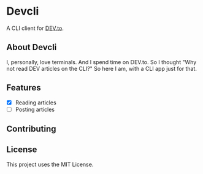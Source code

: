 # Devcli

A CLI client for [DEV.to](https://dev.to).

## About Devcli

I, personally, love terminals. And I spend time on DEV.to. So I thought "Why
not read DEV articles on the CLI?" So here I am, with a CLI app just for that.

## Features

* [x] Reading articles
* [ ] Posting articles

## Contributing



## License

This project uses the MIT License.
